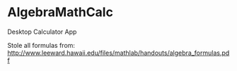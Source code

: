 # AlgebraMathCalc
Desktop Calculator App

Stole all formulas from: http://www.leeward.hawaii.edu/files/mathlab/handouts/algebra_formulas.pdf
